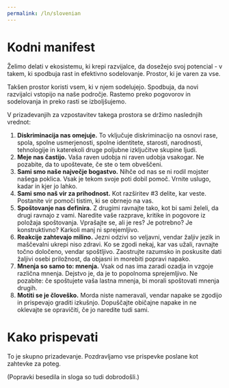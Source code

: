 ```yaml
---
permalink: /ln/slovenian
---
```

Kodni manifest
==============

Želimo delati v ekosistemu, ki krepi razvijalce, da dosežejo svoj potencial - v takem, ki spodbuja rast in efektivno sodelovanje. Prostor, ki je varen za vse.

Takšen prostor koristi vsem, ki v njem sodelujejo. Spodbuja, da novi razvijalci vstopijo na naše področje. Rastemo preko pogovorov in sodelovanja in preko rasti se izboljšujemo.

V prizadevanjih za vzpostavitev takega prostora se držimo naslednjih vrednot:

1. **Diskriminacija nas omejuje.** To vključuje diskriminacijo na osnovi rase, spola, spolne usmerjenosti, spolne identitete, starosti, narodnosti, tehnologije in katerekoli druge poljubne izključitve skupine ljudi.
2. **Meje nas častijo.** Vaša raven udobja ni raven udobja vsakogar. Ne pozabite, da to upoštevate, če ste o tem obveščeni.
3. **Sami smo naše največje bogastvo.** Nihče od nas se ni rodil mojster našega poklica. Vsak je tekom svoje poti dobil pomoč. Vrnite uslugo, kadar in kjer jo lahko.
4. **Sami smo naš vir za prihodnost.** Kot razširitev #3 delite, kar veste. Postanite vir pomoči tistim, ki se obrnejo na vas.
5. **Spoštovanje nas definira.** Z drugimi ravnajte tako, kot bi sami želeli, da drugi ravnajo z vami. Naredite vaše razprave, kritike in pogovore iz položaja spoštovanja. Vprašajte se, ali je res? Je potrebno? Je konstruktivno? Karkoli manj ni sprejemljivo.
6. **Reakcije zahtevajo milino.** Jezni odzivi so veljavni, vendar žaljiv jezik in maščevalni ukrepi niso zdravi. Ko se zgodi nekaj, kar vas užali, ravnajte točno določeno, vendar spoštljivo. Zaostrujte razumsko in poskusite dati žaljivi osebi priložnost, da objasni in morebiti popravi napako.
7. **Mnenja so samo to: mnenja.** Vsak od nas ima zaradi ozadja in vzgoje različna mnenja. Dejstvo je, da je to popolnoma sprejemljivo. Ne pozabite: če spoštujete vaša lastna mnenja, bi morali spoštovati mnenja drugih.
8. **Motiti se je človeško.** Morda niste nameravali, vendar napake se zgodijo in prispevajo graditi izkušnjo. Dopuščajte običajne napake in ne oklevajte se opravičiti, če jo naredite tudi sami.

Kako prispevati
===============

To je skupno prizadevanje. Pozdravljamo vse prispevke poslane kot zahtevke za poteg.

(Popravki besedila in sloga so tudi dobrodošli.)
